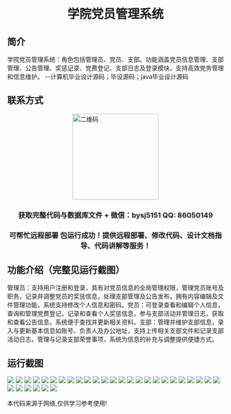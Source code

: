 <p><h1 align="center">学院党员管理系统</h1></p>

## 简介
学院党员管理系统：角色包括管理员、党员、支部。功能涵盖党员信息管理、支部管理、公告管理、奖惩记录、党费登记、支部日志及登录模块，支持高效党务管理和信息维护。    --计算机毕业设计源码；毕设源码；java毕业设计源码


## 联系方式
<img src="https://bs-1329754181.cos.ap-shanghai.myqcloud.com/wx.jpg" alt="二维码" style="display: block; margin: 0 auto;" width="200px">
<p><h3 align="center">获取完整代码与数据库文件 + 微信：bysj5151 QQ: 86050149</h3></p>
<p><h3 align="center">可帮忙远程部署 包运行成功！提供远程部署、修改代码、设计文档指导、代码讲解等服务！</h3></p>

## 功能介绍（完整见运行截图）
管理员：支持用户注册和登录，具有对党员信息的全局管理权限，管理党员账号及职务，记录并调整党员的奖惩信息，处理支部管理及公告发布，拥有内容编辑及文件管理功能，系统支持修改个人信息和密码。党员：可登录查看和编辑个人信息，查询和管理党费登记，记录和查看个人奖惩信息，参与支部活动并管理日志，获取和查看公告信息，系统便于查找并更新相关资料。支部：管理并维护支部信息，录入与更新基本信息如账号、负责人及办公地址，支持上传相关支部文件和记录支部活动日志，管理与记录支部荣誉事项，系统为信息的补充与调整提供便捷方式。


## 运行截图
![](https://bs-1329754181.cos.ap-shanghai.myqcloud.com/ssm/PartyMemberManagementSystem/img/001.jpg)
![](https://bs-1329754181.cos.ap-shanghai.myqcloud.com/ssm/PartyMemberManagementSystem/img/002.jpg)
![](https://bs-1329754181.cos.ap-shanghai.myqcloud.com/ssm/PartyMemberManagementSystem/img/003.jpg)
![](https://bs-1329754181.cos.ap-shanghai.myqcloud.com/ssm/PartyMemberManagementSystem/img/004.jpg)
![](https://bs-1329754181.cos.ap-shanghai.myqcloud.com/ssm/PartyMemberManagementSystem/img/005.jpg)
![](https://bs-1329754181.cos.ap-shanghai.myqcloud.com/ssm/PartyMemberManagementSystem/img/006.jpg)
![](https://bs-1329754181.cos.ap-shanghai.myqcloud.com/ssm/PartyMemberManagementSystem/img/007.jpg)
![](https://bs-1329754181.cos.ap-shanghai.myqcloud.com/ssm/PartyMemberManagementSystem/img/008.jpg)
![](https://bs-1329754181.cos.ap-shanghai.myqcloud.com/ssm/PartyMemberManagementSystem/img/009.jpg)
![](https://bs-1329754181.cos.ap-shanghai.myqcloud.com/ssm/PartyMemberManagementSystem/img/010.jpg)
![](https://bs-1329754181.cos.ap-shanghai.myqcloud.com/ssm/PartyMemberManagementSystem/img/011.jpg)
![](https://bs-1329754181.cos.ap-shanghai.myqcloud.com/ssm/PartyMemberManagementSystem/img/012.jpg)
![](https://bs-1329754181.cos.ap-shanghai.myqcloud.com/ssm/PartyMemberManagementSystem/img/013.jpg)
![](https://bs-1329754181.cos.ap-shanghai.myqcloud.com/ssm/PartyMemberManagementSystem/img/014.jpg)
![](https://bs-1329754181.cos.ap-shanghai.myqcloud.com/ssm/PartyMemberManagementSystem/img/015.jpg)
![](https://bs-1329754181.cos.ap-shanghai.myqcloud.com/ssm/PartyMemberManagementSystem/img/016.jpg)
![](https://bs-1329754181.cos.ap-shanghai.myqcloud.com/ssm/PartyMemberManagementSystem/img/017.jpg)
![](https://bs-1329754181.cos.ap-shanghai.myqcloud.com/ssm/PartyMemberManagementSystem/img/018.jpg)
![](https://bs-1329754181.cos.ap-shanghai.myqcloud.com/ssm/PartyMemberManagementSystem/img/019.jpg)
![](https://bs-1329754181.cos.ap-shanghai.myqcloud.com/ssm/PartyMemberManagementSystem/img/020.jpg)
![](https://bs-1329754181.cos.ap-shanghai.myqcloud.com/ssm/PartyMemberManagementSystem/img/021.jpg)
![](https://bs-1329754181.cos.ap-shanghai.myqcloud.com/ssm/PartyMemberManagementSystem/img/022.jpg)
![](https://bs-1329754181.cos.ap-shanghai.myqcloud.com/ssm/PartyMemberManagementSystem/img/023.jpg)
![](https://bs-1329754181.cos.ap-shanghai.myqcloud.com/ssm/PartyMemberManagementSystem/img/024.jpg)
![](https://bs-1329754181.cos.ap-shanghai.myqcloud.com/ssm/PartyMemberManagementSystem/img/025.jpg)
![](https://bs-1329754181.cos.ap-shanghai.myqcloud.com/ssm/PartyMemberManagementSystem/img/026.jpg)
![](https://bs-1329754181.cos.ap-shanghai.myqcloud.com/ssm/PartyMemberManagementSystem/img/027.jpg)
![](https://bs-1329754181.cos.ap-shanghai.myqcloud.com/ssm/PartyMemberManagementSystem/img/028.jpg)
![](https://bs-1329754181.cos.ap-shanghai.myqcloud.com/ssm/PartyMemberManagementSystem/img/029.jpg)
![](https://bs-1329754181.cos.ap-shanghai.myqcloud.com/ssm/PartyMemberManagementSystem/img/030.jpg)
![](https://bs-1329754181.cos.ap-shanghai.myqcloud.com/ssm/PartyMemberManagementSystem/img/031.jpg)

<p>本代码来源于网络,仅供学习参考使用!</p>

